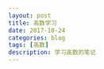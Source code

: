 ```yaml
---
layout: post
title: 高数学习
date: 2017-10-24
categories: blog
tags: [高数]
description: 学习高数的笔记
---
```










